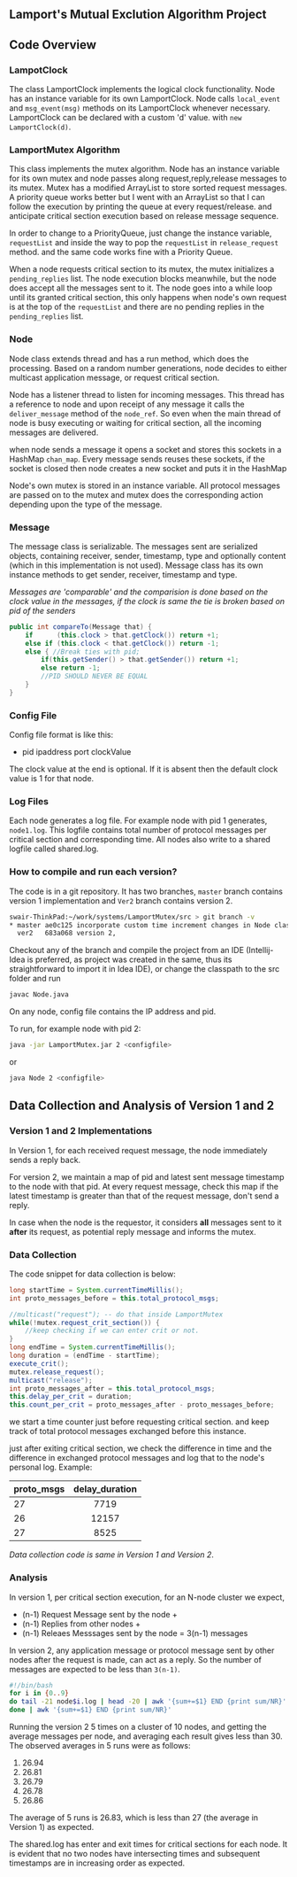 ## Lamport's Mutual Exclution Algorithm Project

## Code Overview

### LampotClock
The class LamportClock implements the logical clock functionality. Node has an
instance variable for its own LamportClock. Node calls `local_event` and 
`msg_event(msg)` methods on its LamportClock whenever necessary. 
LamportClock can be declared with a custom 'd' value. with `new LamportClock(d)`.

### LamportMutex Algorithm
This class implements the mutex algorithm. Node has an instance variable for its own
mutex and node passes along request,reply,release messages to its mutex.
Mutex has a modified ArrayList to store sorted request messages.
A priority queue works better but I went with an ArrayList so that I can follow
the execution by printing the queue at every request/release. and anticipate
critical section execution based on release message sequence.

In order to change to a PriorityQueue, just change the instance variable,
`requestList` and inside the way to pop the `requestList` in
`release_request` method. and the same code works fine with a Priority Queue.

When a node requests critical section to its mutex, the mutex initializes 
a `pending_replies` list. The node execution blocks meanwhile, but the node
does accept all the messages sent to it. The node goes into a while loop
until its granted critical section, this only happens when node's own
request is at the top of the `requestList` and there are no pending replies
in the `pending_replies` list.

### Node
Node class extends thread and has a run method, which does the processing.
Based on a random number generations, node decides to either multicast
application message, or request critical section.

Node has a listener thread to listen for incoming messages. This thread
has a reference to node and upon receipt of any message it calls the
`deliver_message` method of the `node_ref`. So even when the main thread of
node is busy executing or waiting for critical section, all the incoming
messages are delivered.

when node sends a message it opens a socket and stores this 
sockets in a HashMap `chan_map`. Every message sends reuses these sockets, if the
socket is closed then node creates a new socket and puts it in the
HashMap

Node's own mutex is stored in an instance variable. All protocol messages
are passed on to the mutex and mutex does the corresponding action depending
upon the type of the message.

### Message
The message class is serializable. The messages sent are serialized objects,
containing receiver, sender, timestamp, type and optionally content (which in
this implementation is not used). Message class has its own instance methods
to get sender, receiver, timestamp and type. 

_Messages are 'comparable' and the comparision is done based on the clock value
in the messages, if the clock is same the tie is broken based on pid
of the senders_

```java
public int compareTo(Message that) {
    if      (this.clock > that.getClock()) return +1;
    else if (this.clock < that.getClock()) return -1;
    else { //Break ties with pid;
        if(this.getSender() > that.getSender()) return +1;
        else return -1;
        //PID SHOULD NEVER BE EQUAL
    }
}
```

### Config File
Config file format is like this:
* pid ipaddress port clockValue

The clock value at the end is optional. If it is absent then
the default clock value is 1 for that node. 

### Log Files
Each node generates a log file. For example node with pid 1 generates,
`node1.log`. This logfile contains total number of protocol messages per
critical section and corresponding time. All nodes also write to a shared 
logfile called shared.log.

### How to compile and run each version?
The code is in a git repository. It has two branches,
`master` branch contains version 1 implementation and 
`Ver2` branch contains version 2. 

```bash
swair-ThinkPad:~/work/systems/LamportMutex/src > git branch -v
* master ae0c125 incorporate custom time increment changes in Node class
  ver2   683a068 version 2,
```

Checkout any of the
branch and compile the project from an IDE (Intellij-Idea is preferred, 
as project was created in the same, thus its straightforward to import it
in Idea IDE), or change the classpath to the src folder and run
```bash 
javac Node.java
```

On any node, config file contains the IP address and pid.

To run, for example node with pid 2:

```bash 
java -jar LamportMutex.jar 2 <configfile>
```
or

```bash
java Node 2 <configfile>
```

## Data Collection and Analysis of Version 1 and 2

### Version 1 and 2 Implementations

In Version 1, for each received request message, the node immediately
sends a reply back. 

For version 2, we maintain a map of pid and latest sent message timestamp
to the node with that pid. At every request message, check this map
if the latest timestamp is greater than that of the request message,
don't send a reply. 

In case when the node is the requestor, it considers __all__ messages
sent to it __after__ its request, as potential reply message and
informs the mutex.

### Data Collection
The code snippet for data collection is below:

```java
long startTime = System.currentTimeMillis();
int proto_messages_before = this.total_protocol_msgs;

//multicast("request"); -- do that inside LamportMutex
while(!mutex.request_crit_section()) {
    //keep checking if we can enter crit or not.
}
long endTime = System.currentTimeMillis();
long duration = (endTime - startTime);
execute_crit();
mutex.release_request();
multicast("release");
int proto_messages_after = this.total_protocol_msgs;
this.delay_per_crit = duration;
this.count_per_crit = proto_messages_after - proto_messages_before;
```
we start a time counter just before requesting critical section.
and keep track of total protocol messages exchanged before this instance.

just after exiting critical section, we check the difference in time
and the difference in exchanged protocol messages and log that to the
node's personal log. Example:

| proto_msgs    | delay_duration
| ------------- |:-------------:
| 27            | 7719
| 26            | 12157
| 27            | 8525

*Data collection code is same in Version 1 and Version 2*.

### Analysis
In version 1, per critical section execution, for an N-node cluster
we expect,

* (n-1) Request Message sent by the node +
* (n-1) Replies from other nodes +
* (n-1) Releaes Messsages sent by the node = 3(n-1) messages

In version 2, any application message or protocol message
sent by other nodes after the request is made, can 
act as a reply. So the number of messages are expected to be
less than `3(n-1)`.

```bash
#!/bin/bash
for i in {0..9}
do tail -21 node$i.log | head -20 | awk '{sum+=$1} END {print sum/NR}'
done | awk '{sum+=$1} END {print sum/NR}'
```

Running the version 2 5 times on a cluster of 10 nodes,
and getting the average messages per node, and averaging
each result gives less than 30. The observed averages in
5 runs were as follows:

1. 26.94
2. 26.81
3. 26.79
4. 26.78
5. 26.86

The average of 5 runs is 26.83, which is less than 27 (the
average in Version 1) as expected.

The shared.log has enter and exit times for critical sections 
for each node. It is evident that no two nodes have intersecting
times and subsequent timestamps are in increasing order as
expected.
